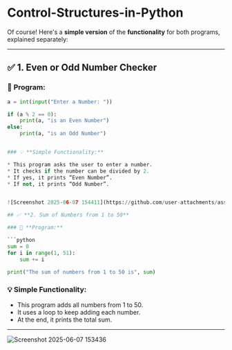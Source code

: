 # Control-Structures-in-Python
Of course! Here's a **simple version** of the **functionality** for both programs, explained separately:

---

## ✅ **1. Even or Odd Number Checker**

### 🧾 **Program:**

```python
a = int(input("Enter a Number: "))

if (a % 2 == 0):
    print(a, "is an Even Number")
else:
    print(a, "is an Odd Number")


### 💡 **Simple Functionality:**

* This program asks the user to enter a number.
* It checks if the number can be divided by 2.
* If yes, it prints “Even Number”.
* If not, it prints “Odd Number”.


![Screenshot 2025-06-07 154411](https://github.com/user-attachments/assets/212d7a9c-916f-4d9d-90a3-ca273b2ed5de)

## ✅ **2. Sum of Numbers from 1 to 50**

### 🧾 **Program:**

```python
sum = 0
for i in range(1, 51):
    sum += i

print("The sum of numbers from 1 to 50 is", sum)
```

### 💡 **Simple Functionality:**

* This program adds all numbers from 1 to 50.
* It uses a loop to keep adding each number.
* At the end, it prints the total sum.

---

![Screenshot 2025-06-07 153436](https://github.com/user-attachments/assets/44b4b2d3-a433-46df-871e-7e50213c611e)
